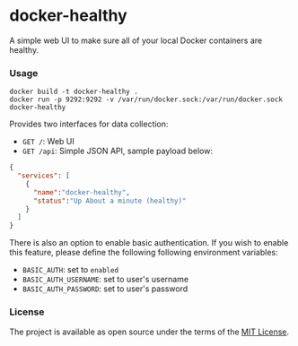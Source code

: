 # docker-healthy

A simple web UI to make sure all of your local Docker containers are healthy.

### Usage

```
docker build -t docker-healthy .
docker run -p 9292:9292 -v /var/run/docker.sock:/var/run/docker.sock
docker-healthy
```

Provides two interfaces for data collection:

- `GET /`: Web UI
- `GET /api`: Simple JSON API, sample payload below:

```json
{
  "services": [
    {
      "name":"docker-healthy",
      "status":"Up About a minute (healthy)"
    }
  ]
}
```

There is also an option to enable basic authentication. If you wish to
enable this feature, please define the following following environment
variables:

- `BASIC_AUTH`: set to `enabled`
- `BASIC_AUTH_USERNAME`: set to user's username
- `BASIC_AUTH_PASSWORD`: set to user's password

### License

The project is available as open source under the terms of the [MIT License](https://opensource.org/licenses/MIT).
